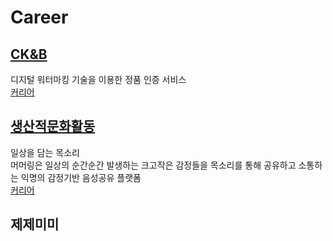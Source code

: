# Career

## [CK&B](http://hiddentag.com/index.jsp)
디지털 워터마킹 기술을 이용한 정품 인증 서비스
<br/>[커리어](https://github.com/chani01/CareerInfo/blob/main/ck%26b.md)

## [생산적문화활동](https://www.murmuring.fun/)
일상을 담는 목소리<br/>
머머링은 일상의 순간순간 발생하는 크고작은 감정들을 목소리를 통해 공유하고 소통하는 익명의 감정기반 음성공유 플랫폼
<br/>[커리어](https://github.com/chani01/CareerInfo/blob/main/ck%26b.md)

## 제제미미
